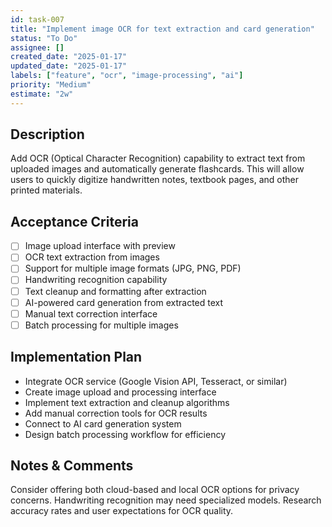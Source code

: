 ```yaml
---
id: task-007
title: "Implement image OCR for text extraction and card generation"
status: "To Do"
assignee: []
created_date: "2025-01-17"
updated_date: "2025-01-17"
labels: ["feature", "ocr", "image-processing", "ai"]
priority: "Medium"
estimate: "2w"
---
```


## Description

Add OCR (Optical Character Recognition) capability to extract text from uploaded images and automatically generate flashcards. This will allow users to quickly digitize handwritten notes, textbook pages, and other printed materials.

## Acceptance Criteria

- [ ] Image upload interface with preview
- [ ] OCR text extraction from images
- [ ] Support for multiple image formats (JPG, PNG, PDF)
- [ ] Handwriting recognition capability
- [ ] Text cleanup and formatting after extraction
- [ ] AI-powered card generation from extracted text
- [ ] Manual text correction interface
- [ ] Batch processing for multiple images

## Implementation Plan

- Integrate OCR service (Google Vision API, Tesseract, or similar)
- Create image upload and processing interface
- Implement text extraction and cleanup algorithms
- Add manual correction tools for OCR results
- Connect to AI card generation system
- Design batch processing workflow for efficiency

## Notes & Comments

Consider offering both cloud-based and local OCR options for privacy concerns. Handwriting recognition may need specialized models. Research accuracy rates and user expectations for OCR quality.
